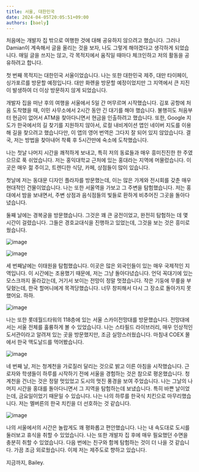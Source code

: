 ```yaml
---
title: 서울, 대한민국
date: 2024-04-05T20:05:51+09:00
authors: [baely]
---
```

처음에는 개발자 집 밖으로 여행한 것에 대해 공유하지 않으려고 했습니다. 그러나 Damian이 계속해서 글을 올리는 것을 보자, 나도 그렇게 해야겠다고 생각하게 되었습니다. 매일 글을 쓰지는 않고, 각 목적지에서 움직일 때마다 체크인하고 저의 활동을 공유하려고 합니다.

첫 번째 목적지는 대한민국 서울이었습니다. 나는 또한 대한민국 제주, 대만 타이페이, 싱가포르를 방문할 예정입니다. 대만 화롄을 방문할 예정이었지만 그 지역에서 큰 지진이 발생하여 더 이상 방문하지 않게 되었습니다.

개발자 집을 떠난 후의 여행을 서울에서 5일 간 머무르며 시작했습니다. 김포 공항에 처음 도착했을 때, 이민 사무소에서 2시간 동안 긴 대기를 해야 했습니다. 불행히도 처음부터 현금이 없어서 ATM을 찾아다니면서 현금을 인출하려고 했습니다. 또한, Google 지도가 한국에서의 길 찾기를 지원하지 않아서, 로컬 내비게이션 앱인 네이버 지도를 이용해 길을 찾으려고 했습니다만, 이 앱의 영어 번역은 그다지 잘 되어 있지 않았습니다. 결국, 저는 방법을 찾아내어 착륙 후 5시간만에 숙소에 도착했습니다.

나는 첫날 나머지 시간을 쾌적하게 보내고, 특히 저의 동료들과 매우 흥미진진한 한 주였으므로 푹 쉬었습니다. 저는 홍익대학교 근처에 있는 홍대라는 지역에 머물렀습니다. 이곳은 매우 젊 주이고, 트렌디한 식당, 카페, 상점들이 많이 있습니다.

첫날에 저는 동대문 디자인 플라자를 방문했는데, 이는 많은 가게와 전시회를 갖춘 매우 현대적인 건물이었습니다. 나는 또한 서울역을 가보고 그 주변을 탐험했습니다. 저는 홍대에서 밤을 보내면서, 주변 상점과 음식점들의 빛들로 환하게 비추어진 그곳을 돌아다녔습니다.

둘째 날에는 경복궁을 방문했습니다. 그것은 꽤 큰 궁전이었고, 완전히 탐험하는 데 몇 시간이 걸렸습니다. 그들은 경호교대식을 진행하고 있었는데, 그것을 보는 것은 흥미로웠습니다.

![image](https://github.com/devhou-se/www-jp/assets/5674656/1aa8a91d-1313-4af4-82eb-02b5b20fc70e)

![image](https://github.com/devhou-se/www-jp/assets/5674656/9d4456db-2881-4724-ae2b-e2feb8804e58)

세 번째날에는 이태원을 탐험했습니다. 이곳은 많은 외국인들이 있는 매우 국제적인 지역입니다. 이 시간에는 조용했기 때문에, 저는 그냥 돌아다녔습니다. 언덕 꼭대기에 있는 모스크까지 올라갔는데, 거기서 보이는 전망이 정말 멋졌습니다. 작은 기둥에 무릎을 부딪혔는데, 한국 할머니에게 목격당했습니다. 너무 창피해서 다시 그 장소로 돌아가지 못했어요. 하하.

![image](https://github.com/devhou-se/www-jp/assets/5674656/84fa5f5d-0b75-4841-be0d-257e683eaddb)

나는 또한 롯데월드타워의 118층에 있는 서울 스카이전망대를 방문했습니다. 전망대에서는 서울 전체를 훌륭하게 볼 수 있었습니다. 나는 스타필드 라이브러리, 매우 인상적인 도서관이라고 알려져 있는 곳을 방문했지만, 조금 실망스러웠습니다. 마침내 COEX 몰에서 한국 맥도날드를 먹어봤습니다.

![image](https://github.com/devhou-se/www-jp/assets/5674656/719d856d-826f-48a1-87b0-ac218c241f8f)

네 번째 날, 저는 청계천을 가로질러 달리는 것으로 밝고 이른 아침을 시작했습니다. 근로자와 학생들이 하루를 시작하기 전에 서울을 경험하는 것은 참으로 평온했습니다. 청계천을 건너는 것은 정말 멋있었고 도시의 멋진 풍경을 보여 주었습니다. 나는 그날의 나머지 시간을 홍대를 돌아다니면서 그 지역을 탐험하는데 보냈습니다. 특히 바쁜 날이었는데, 금요일이었기 때문일 수 있습니다. 나는 나의 하루를 한국식 치킨으로 마무리했습니다. 저는 멜버른의 한국 치킨을 더 선호하는 것 같습니다.

![image](https://github.com/devhou-se/www-jp/assets/5674656/a01071c1-f22a-4f5c-a34d-cb070783f455)

나의 서울에서의 시간은 놀랍게도 꽤 평화롭고 편안했습니다. 나는 내 속도대로 도시를 둘러보고 휴식을 취할 수 있었습니다. 나는 또한 개발자 집 후에 매우 필요했던 수면을 충분히 취할 수 있었습니다. 다음 번에는 친구와 함께 탐험하는 것이 더 나을 것 같습니다. 가끔 조금 외로웠습니다. 이제 저는 제주도로 향하고 있습니다.

지금까지, Bailey.